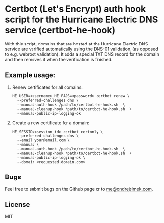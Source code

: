 # Certbot (Let's Encrypt) auth hook script for the Hurricane Electric DNS service (certbot-he-hook)

With this script, domains that are hosted at the Hurricane Electric DNS service are verified automatically using the DNS-01 validation, (as opposed to e.g. webroot validation). It adds a special TXT DNS record for the domain and then removes it when the verification is finished.
 
## Example usage:

1. Renew certificates for all domains:
        
       HE_USER=<username> HE_PASS=<password> certbot renew \
         --preferred-challenges dns \
         --manual-auth-hook /path/to/certbot-he-hook.sh  \
         --manual-cleanup-hook /path/to/certbot-he-hook.sh  \
         --manual-public-ip-logging-ok
      
      
2. Create a new certificate for a domain:

       HE_SESSID=<session_id> certbot certonly \
         --preferred-challenges dns \
         --email your@email.com \
         --manual \
         --manual-auth-hook /path/to/certbot-he-hook.sh  \
         --manual-cleanup-hook /path/to/certbot-he-hook.sh  \
         --manual-public-ip-logging-ok \
         --domain <requested.domain.com>

## Bugs

Feel free to submit bugs on the Github page or to <me@ondrejsimek.com>.

## License

MIT
